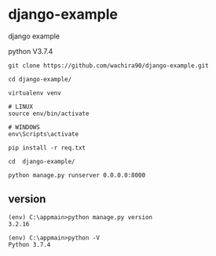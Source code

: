# django-example
django example

python V3.7.4

````
git clone https://github.com/wachira90/django-example.git

cd django-example/

virtualenv venv

# LINUX
source env/bin/activate

# WINDOWS
env\Scripts\activate

pip install -r req.txt

cd  django-example/

python manage.py runserver 0.0.0.0:8000
````

## version
````
(env) C:\appmain>python manage.py version
3.2.16

(env) C:\appmain>python -V
Python 3.7.4
````
